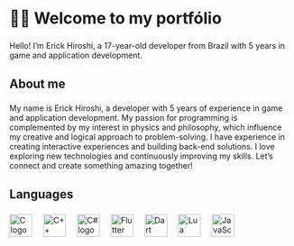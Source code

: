 <h1 align="left">🧙‍♂️ Welcome to my portfólio</h1>

###

<p align="left">Hello! I’m Erick Hiroshi, a 17-year-old developer from Brazil with 5 years in game and application development.</p>

###

<h2 align="left">About me</h2>

###

<p align="left">My name is Erick Hiroshi, a developer with 5 years of experience in game and application development. My passion for programming is complemented by my interest in physics and philosophy, which influence my creative and logical approach to problem-solving. I have experience in creating interactive experiences and building back-end solutions. I love exploring new technologies and continuously improving my skills. Let’s connect and create something amazing together!</p>

###

<h2 align="left">Languages</h2>

###

<div align="left">
<img src="https://cdn.jsdelivr.net/gh/devicons/devicon/icons/c/c-original.svg" height="40" alt="C logo"  />
  <img width="12" />
 <img src="https://cdn.jsdelivr.net/gh/devicons/devicon/icons/cplusplus/cplusplus-original.svg" height="40" alt="C++ logo"  />
  <img width="12" />
 <img src="https://cdn.jsdelivr.net/gh/devicons/devicon/icons/csharp/csharp-original.svg" height="40" alt="C# logo"  />
  <img width="12" />
 <img src="https://cdn.jsdelivr.net/gh/devicons/devicon/icons/flutter/flutter-original.svg" height="40" alt="Flutter logo"  />
  <img width="12" />
 <img src="https://cdn.jsdelivr.net/gh/devicons/devicon/icons/dart/dart-original.svg" height="40" alt="Dart logo"  />
  <img width="12" />
 <img src="https://cdn.jsdelivr.net/gh/devicons/devicon/icons/lua/lua-original.svg" height="40" alt="Lua logo"  />
  <img width="12" />
<img src="https://cdn.jsdelivr.net/gh/devicons/devicon/icons/javascript/javascript-original.svg" height="40" alt="JavaScript logo"  />
  <img width="12" />
</div>

###
